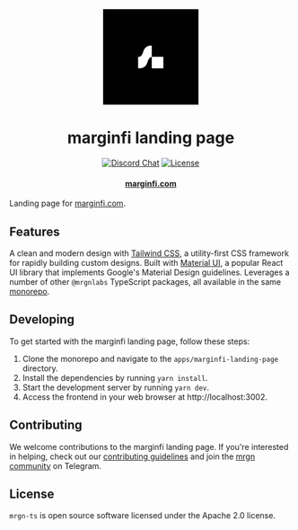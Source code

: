 <div align="center">
  <img height="170" src="./images/logo.png" />

  <h1>marginfi landing page</h1>
  
  <p>
    <!-- Discord -->
    <a href="https://discord.com/channels/882369954916212737"><img alt="Discord Chat" src="https://img.shields.io/discord/882369954916212737?color=blueviolet&style=flat-square"/></a>
    <!-- License -->
    <a href="http://www.apache.org/licenses/LICENSE-2.0"><img alt="License" src="https://img.shields.io/github/license/mrgnlabs/mrgn-ts?style=flat-square&color=ffff00"/></a>
  </p>

  <h4>
    <a href="https://www.marginfi.com/">marginfi.com</a>
  </h4>
</div>

Landing page for <a href="https://www.marginfi.com/">marginfi.com</a>.

## Features

A clean and modern design with [Tailwind CSS](https://tailwindcss.com/), a utility-first CSS framework for rapidly building custom designs.
Built with [Material UI](https://material-ui.com/), a popular React UI library that implements Google's Material Design guidelines.
Leverages a number of other `@mrgnlabs` TypeScript packages, all available in the same [monorepo](https://github.com/mrgnlabs/mrgn-ts).

## Developing

To get started with the marginfi landing page, follow these steps:

1. Clone the monorepo and navigate to the `apps/marginfi-landing-page` directory.
2. Install the dependencies by running `yarn install`.
3. Start the development server by running `yarn dev`.
4. Access the frontend in your web browser at http://localhost:3002.

## Contributing

We welcome contributions to the marginfi landing page. If you're interested in helping, check out our [contributing guidelines](https://github.com/mrgnlabs/mrgn-ts/blob/main/CONTRIBUTING.md) and join the [mrgn community](https://t.me/mrgncommunity) on Telegram.

## License

`mrgn-ts` is open source software licensed under the Apache 2.0 license.
